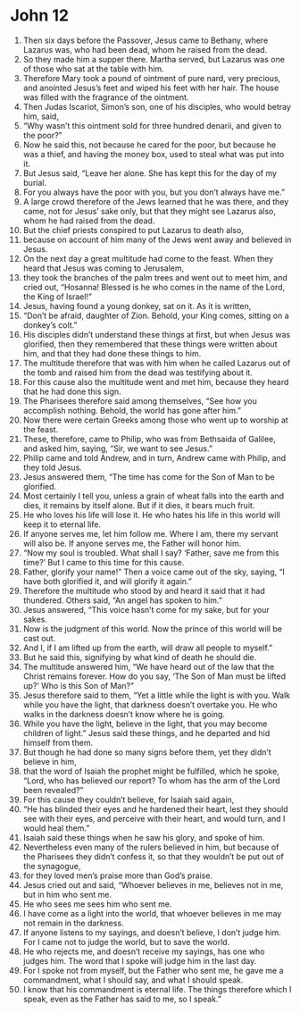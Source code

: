 ﻿
# John 12
1. Then six days before the Passover, Jesus came to Bethany, where Lazarus was, who had been dead, whom he raised from the dead. 
2. So they made him a supper there. Martha served, but Lazarus was one of those who sat at the table with him. 
3. Therefore Mary took a pound of ointment of pure nard, very precious, and anointed Jesus’s feet and wiped his feet with her hair. The house was filled with the fragrance of the ointment. 
4. Then Judas Iscariot, Simon’s son, one of his disciples, who would betray him, said, 
5. “Why wasn’t this ointment sold for three hundred denarii, and given to the poor?” 
6. Now he said this, not because he cared for the poor, but because he was a thief, and having the money box, used to steal what was put into it. 
7. But Jesus said, “Leave her alone. She has kept this for the day of my burial. 
8. For you always have the poor with you, but you don’t always have me.” 
9. A large crowd therefore of the Jews learned that he was there, and they came, not for Jesus’ sake only, but that they might see Lazarus also, whom he had raised from the dead. 
10. But the chief priests conspired to put Lazarus to death also, 
11. because on account of him many of the Jews went away and believed in Jesus. 
12. On the next day a great multitude had come to the feast. When they heard that Jesus was coming to Jerusalem, 
13. they took the branches of the palm trees and went out to meet him, and cried out, “Hosanna! Blessed is he who comes in the name of the Lord, the King of Israel!” 
14. Jesus, having found a young donkey, sat on it. As it is written, 
15. “Don’t be afraid, daughter of Zion. Behold, your King comes, sitting on a donkey’s colt.” 
16. His disciples didn’t understand these things at first, but when Jesus was glorified, then they remembered that these things were written about him, and that they had done these things to him. 
17. The multitude therefore that was with him when he called Lazarus out of the tomb and raised him from the dead was testifying about it. 
18. For this cause also the multitude went and met him, because they heard that he had done this sign. 
19. The Pharisees therefore said among themselves, “See how you accomplish nothing. Behold, the world has gone after him.” 
20. Now there were certain Greeks among those who went up to worship at the feast. 
21. These, therefore, came to Philip, who was from Bethsaida of Galilee, and asked him, saying, “Sir, we want to see Jesus.” 
22. Philip came and told Andrew, and in turn, Andrew came with Philip, and they told Jesus. 
23. Jesus answered them, “The time has come for the Son of Man to be glorified. 
24. Most certainly I tell you, unless a grain of wheat falls into the earth and dies, it remains by itself alone. But if it dies, it bears much fruit. 
25. He who loves his life will lose it. He who hates his life in this world will keep it to eternal life. 
26. If anyone serves me, let him follow me. Where I am, there my servant will also be. If anyone serves me, the Father will honor him. 
27. “Now my soul is troubled. What shall I say? ‘Father, save me from this time?’ But I came to this time for this cause. 
28. Father, glorify your name!” Then a voice came out of the sky, saying, “I have both glorified it, and will glorify it again.” 
29. Therefore the multitude who stood by and heard it said that it had thundered. Others said, “An angel has spoken to him.” 
30. Jesus answered, “This voice hasn’t come for my sake, but for your sakes. 
31. Now is the judgment of this world. Now the prince of this world will be cast out. 
32. And I, if I am lifted up from the earth, will draw all people to myself.” 
33. But he said this, signifying by what kind of death he should die. 
34. The multitude answered him, “We have heard out of the law that the Christ remains forever. How do you say, ‘The Son of Man must be lifted up?’ Who is this Son of Man?” 
35. Jesus therefore said to them, “Yet a little while the light is with you. Walk while you have the light, that darkness doesn’t overtake you. He who walks in the darkness doesn’t know where he is going. 
36. While you have the light, believe in the light, that you may become children of light.” Jesus said these things, and he departed and hid himself from them. 
37. But though he had done so many signs before them, yet they didn’t believe in him, 
38. that the word of Isaiah the prophet might be fulfilled, which he spoke, “Lord, who has believed our report? To whom has the arm of the Lord been revealed?” 
39. For this cause they couldn’t believe, for Isaiah said again, 
40. “He has blinded their eyes and he hardened their heart, lest they should see with their eyes, and perceive with their heart, and would turn, and I would heal them.” 
41. Isaiah said these things when he saw his glory, and spoke of him. 
42. Nevertheless even many of the rulers believed in him, but because of the Pharisees they didn’t confess it, so that they wouldn’t be put out of the synagogue, 
43. for they loved men’s praise more than God’s praise. 
44. Jesus cried out and said, “Whoever believes in me, believes not in me, but in him who sent me. 
45. He who sees me sees him who sent me. 
46. I have come as a light into the world, that whoever believes in me may not remain in the darkness. 
47. If anyone listens to my sayings, and doesn’t believe, I don’t judge him. For I came not to judge the world, but to save the world. 
48. He who rejects me, and doesn’t receive my sayings, has one who judges him. The word that I spoke will judge him in the last day. 
49. For I spoke not from myself, but the Father who sent me, he gave me a commandment, what I should say, and what I should speak. 
50. I know that his commandment is eternal life. The things therefore which I speak, even as the Father has said to me, so I speak.” 

